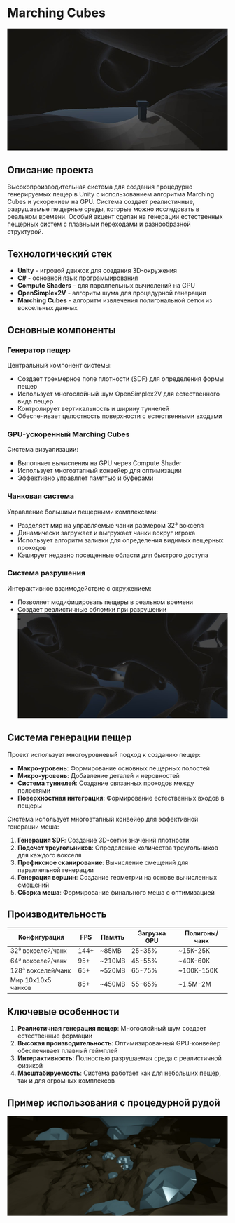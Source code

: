 # Marching Cubes
![Marching Cubes](https://github.com/AI-Sheet/EXP-MarchingCubes-Unity/blob/main/Photos/Preview.png?raw=true)

## Описание проекта
Высокопроизводительная система для создания процедурно генерируемых пещер в Unity с использованием алгоритма Marching Cubes и ускорением на GPU. Система создает реалистичные, разрушаемые пещерные среды, которые можно исследовать в реальном времени. Особый акцент сделан на генерации естественных пещерных систем с плавными переходами и разнообразной структурой.

## Технологический стек
- **Unity** - игровой движок для создания 3D-окружения
- **C#** - основной язык программирования
- **Compute Shaders** - для параллельных вычислений на GPU
- **OpenSimplex2V** - алгоритм шума для процедурной генерации
- **Marching Cubes** - алгоритм извлечения полигональной сетки из воксельных данных

## Основные компоненты

### Генератор пещер
Центральный компонент системы:
- Создает трехмерное поле плотности (SDF) для определения формы пещер
- Использует многослойный шум OpenSimplex2V для естественного вида пещер
- Контролирует вертикальность и ширину туннелей
- Обеспечивает целостность поверхности с естественными входами

### GPU-ускоренный Marching Cubes
Система визуализации:
- Выполняет вычисления на GPU через Compute Shader
- Использует многоэтапный конвейер для оптимизации
- Эффективно управляет памятью и буферами

### Чанковая система
Управление большими пещерными комплексами:
- Разделяет мир на управляемые чанки размером 32³ вокселя
- Динамически загружает и выгружает чанки вокруг игрока
- Использует алгоритм заливки для определения видимых пещерных проходов
- Кэширует недавно посещенные области для быстрого доступа

### Система разрушения
Интерактивное взаимодействие с окружением:
- Позволяет модифицировать пещеры в реальном времени
- Создает реалистичные обломки при разрушении
![Marching Cubes](https://github.com/AI-Sheet/EXP-MarchingCubes-Unity/blob/main/Photos/OpenView.png?raw=true)
## Система генерации пещер
Проект использует многоуровневый подход к созданию пещер:

- **Макро-уровень**: Формирование основных пещерных полостей
- **Микро-уровень**: Добавление деталей и неровностей
- **Система туннелей**: Создание связанных проходов между полостями
- **Поверхностная интеграция**: Формирование естественных входов в пещеры

Система использует многоэтапный конвейер для эффективной генерации меша:

1. **Генерация SDF**: Создание 3D-сетки значений плотности
2. **Подсчет треугольников**: Определение количества треугольников для каждого вокселя
3. **Префиксное сканирование**: Вычисление смещений для параллельной генерации
4. **Генерация вершин**: Создание геометрии на основе вычисленных смещений
5. **Сборка меша**: Формирование финального меша с оптимизацией

## Производительность

| Конфигурация | FPS | Память | Загрузка GPU | Полигоны/чанк |
|--------------|-----|--------|-------------|--------------|
| 32³ вокселей/чанк | 144+ | ~85MB | 25-35% | ~15K-25K |
| 64³ вокселей/чанк | 95+ | ~210MB | 45-55% | ~40K-60K |
| 128³ вокселей/чанк | 65+ | ~520MB | 65-75% | ~100K-150K |
| Мир 10x10x5 чанков | 85+ | ~450MB | 55-65% | ~1.5M-2M |

## Ключевые особенности

1. **Реалистичная генерация пещер**: Многослойный шум создает естественные формации
2. **Высокая производительность**: Оптимизированный GPU-конвейер обеспечивает плавный геймплей
3. **Интерактивность**: Полностью разрушаемая среда с реалистичной физикой
4. **Масштабируемость**: Система работает как для небольших пещер, так и для огромных комплексов

## Пример использования с процедурной рудой

![Marching Cubes](https://github.com/AI-Sheet/EXP-MarchingCubes-Unity/blob/main/Photos/ExampleUse.png?raw=true)
